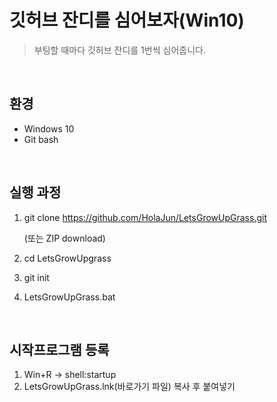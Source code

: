 # 깃허브 잔디를 심어보자(Win10)

> 부팅할 때마다 깃허브 잔디를 1번씩 심어줍니다. 

<br>

## 환경

- Windows 10
- Git bash

<br>

## 실행 과정



1. git clone https://github.com/HolaJun/LetsGrowUpGrass.git

   (또는 ZIP download)

2. cd LetsGrowUpgrass

3. git init

4. LetsGrowUpGrass.bat

<br>

## 시작프로그램 등록

1. Win+R → shell:startup
2. LetsGrowUpGrass.lnk(바로가기 파일) 복사 후 붙여넣기
